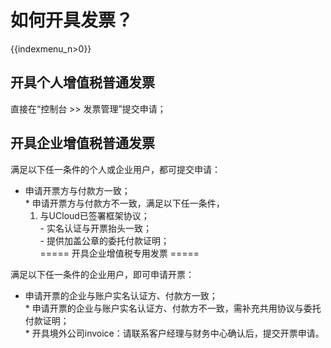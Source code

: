 # 如何开具发票？

{{indexmenu_n>0}}

## 开具个人增值税普通发票

直接在“控制台 \>\> 发票管理”提交申请；  

## 开具企业增值税普通发票

满足以下任一条件的个人或企业用户，都可提交申请：

  - 申请开票方与付款方一致；  
    \* 申请开票方与付款方不一致，满足以下任一条件，
    1.  与UCloud已签署框架协议；  
        \- 实名认证与开票抬头一致；  
        \- 提供加盖公章的委托付款证明；  
        \===== 开具企业增值税专用发票 =====

满足以下任一条件的企业用户，即可申请开票：

  - 申请开票的企业与账户实名认证方、付款方一致；  
    \* 申请开票的企业与账户实名认证方、付款方不一致，需补充共用协议与委托付款证明；  
    \* 开具境外公司invoice：请联系客户经理与财务中心确认后，提交开票申请。
